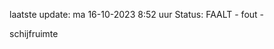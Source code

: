 laatste update: 
ma 16-10-2023  8:52   uur 
Status: FAALT - fout - 
<div class="service R">schijfruimte</div>